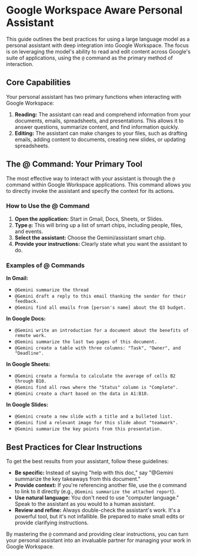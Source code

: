 # Google Workspace Aware Personal Assistant

This guide outlines the best practices for using a large language model as a personal assistant with deep integration into Google Workspace. The focus is on leveraging the model's ability to read and edit content across Google's suite of applications, using the `@` command as the primary method of interaction.

## Core Capabilities

Your personal assistant has two primary functions when interacting with Google Workspace:

1.  **Reading:** The assistant can read and comprehend information from your documents, emails, spreadsheets, and presentations. This allows it to answer questions, summarize content, and find information quickly.
2.  **Editing:** The assistant can make changes to your files, such as drafting emails, adding content to documents, creating new slides, or updating spreadsheets.

## The @ Command: Your Primary Tool

The most effective way to interact with your assistant is through the `@` command within Google Workspace applications. This command allows you to directly invoke the assistant and specify the context for its actions.

### How to Use the @ Command

1.  **Open the application:** Start in Gmail, Docs, Sheets, or Slides.
2.  **Type `@`:** This will bring up a list of smart chips, including people, files, and events.
3.  **Select the assistant:** Choose the Gemini/assistant smart chip.
4.  **Provide your instructions:** Clearly state what you want the assistant to do.

### Examples of @ Commands

**In Gmail:**

*   `@Gemini summarize the thread`
*   `@Gemini draft a reply to this email thanking the sender for their feedback.`
*   `@Gemini find all emails from [person's name] about the Q3 budget.`

**In Google Docs:**

*   `@Gemini write an introduction for a document about the benefits of remote work.`
*   `@Gemini summarize the last two pages of this document.`
*   `@Gemini create a table with three columns: "Task", "Owner", and "Deadline".`

**In Google Sheets:**

*   `@Gemini create a formula to calculate the average of cells B2 through B10.`
*   `@Gemini find all rows where the "Status" column is "Complete".`
*   `@Gemini create a chart based on the data in A1:B10.`

**In Google Slides:**

*   `@Gemini create a new slide with a title and a bulleted list.`
*   `@Gemini find a relevant image for this slide about "teamwork".`
*   `@Gemini summarize the key points from this presentation.`

## Best Practices for Clear Instructions

To get the best results from your assistant, follow these guidelines:

*   **Be specific:** Instead of saying "help with this doc," say "@Gemini summarize the key takeaways from this document."
*   **Provide context:** If you're referencing another file, use the `@` command to link to it directly (e.g., `@Gemini summarize the attached report`).
*   **Use natural language:** You don't need to use "computer language." Speak to the assistant as you would to a human assistant.
*   **Review and refine:** Always double-check the assistant's work. It's a powerful tool, but it's not infallible. Be prepared to make small edits or provide clarifying instructions.

By mastering the `@` command and providing clear instructions, you can turn your personal assistant into an invaluable partner for managing your work in Google Workspace.
